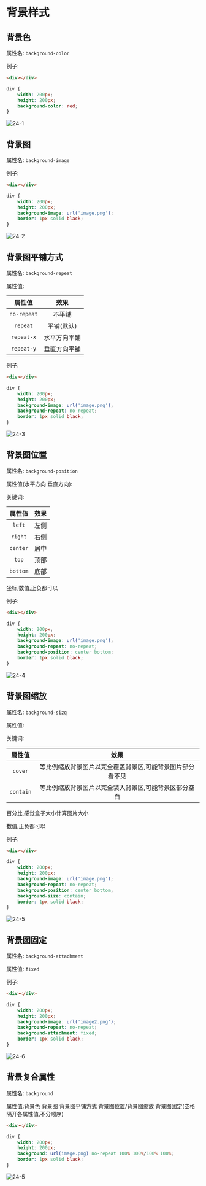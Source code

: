 # 背景样式

## 背景色

属性名: `background-color`

例子:

```html
<div></div>
```

```css
div {
    width: 200px;
    height: 200px;
    background-color: red;
}
```

![24-1](assets/24-1.png)

## 背景图

属性名: `background-image`

例子:

```html
<div></div>
```

```css
div {
    width: 200px;
    height: 200px;
    background-image: url('image.png');
    border: 1px solid black;
}
```

![24-2](assets/24-2.png)

## 背景图平铺方式

属性名: `background-repeat`

属性值:

|   属性值    |     效果     |
| :---------: | :----------: |
| `no-repeat` |    不平铺    |
|  `repeat`   |  平铺(默认)  |
| `repeat-x`  | 水平方向平铺 |
| `repeat-y`  | 垂直方向平铺 |

例子:

```html
<div></div>
```

```css
div {
    width: 200px;
    height: 200px;
    background-image: url('image.png');
    background-repeat: no-repeat;
    border: 1px solid black;
}
```

![24-3](assets/24-3.png)

## 背景图位置

属性名: `background-position`

属性值(水平方向 垂直方向):

关键词:

|  属性值  | 效果 |
| :------: | :--: |
|  `left`  | 左侧 |
| `right`  | 右侧 |
| `center` | 居中 |
|  `top`   | 顶部 |
| `bottom` | 底部 |

坐标,数值,正负都可以

例子:

```html
<div></div>
```

```css
div {
    width: 200px;
    height: 200px;
    background-image: url('image.png');
    background-repeat: no-repeat;
    background-position: center bottom;
    border: 1px solid black;
}
```

![24-4](assets/24-4.png)

## 背景图缩放

属性名: `background-sizq`

属性值:

关键词:

|  属性值   |                           效果                            |
| :-------: | :-------------------------------------------------------: |
|  `cover`  | 等比例缩放背景图片以完全覆盖背景区,可能背景图片部分看不见 |
| `contain` |   等比例缩放背景图片以完全装入背景区,可能背景区部分空白   |

百分比,感觉盒子大小计算图片大小

数值,正负都可以

例子:

```html
<div></div>
```

```css
div {
    width: 200px;
    height: 200px;
    background-image: url('image.png');
    background-repeat: no-repeat;
    background-position: center bottom;
    background-size: contain;
    border: 1px solid black;
}
```

![24-5](assets/24-5.png)

## 背景图固定

属性名: `background-attachment`

属性值: `fixed`

例子:

```html
<div></div>
```

```css
div {
    width: 200px;
    height: 200px;
    background-image: url('image2.png');
    background-repeat: no-repeat;
    background-attachment: fixed;
    border: 1px solid black;
}
```

![24-6](assets/24-6.png)

## 背景复合属性

属性名: `background`

属性值:背景色 背景图 背景图平铺方式 背景图位置/背景图缩放 背景图固定(空格隔开各属性值,不分顺序)

```html
<div></div>
```

```css
div {
    width: 200px;
    height: 200px;
    background: url(image.png) no-repeat 100% 100%/100% 100%;
    border: 1px solid black;
}
```

![24-5](assets/24-5.png)
